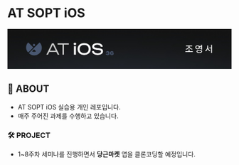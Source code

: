 # AT SOPT iOS

<img src="./README/youngseo_header.jpeg" width="1000"/>


## 🍏 ABOUT

- AT SOPT iOS 실습용 개인 레포입니다.
- 매주 주어진 과제를 수행하고 있습니다.

### 🛠 PROJECT
- 1~8주차 세미나를 진행하면서 **당근마켓** 앱을 클론코딩할 예정입니다.
